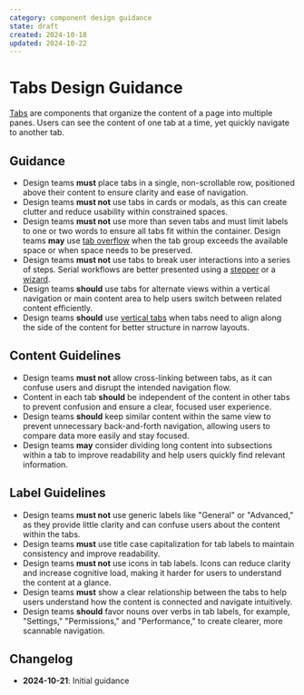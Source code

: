 ```yaml
---
category: component design guidance
state: draft
created: 2024-10-18
updated: 2024-10-22
---
```


# Tabs Design Guidance

[Tabs](https://clarity.design/documentation/tabs) are components that organize the content of a page into multiple panes. Users can see the content of one tab at a time, yet quickly navigate to another tab.

## Guidance

- Design teams **must** place tabs in a single, non-scrollable row, positioned above their content to ensure clarity and ease of navigation.
- Design teams **must not** use tabs in cards or modals, as this can create clutter and reduce usability within constrained spaces.
- Design teams **must not** use more than seven tabs and must limit labels to one or two words to ensure all tabs fit within the container.  Design teams **may** use [tab overflow](https://clarity.design/documentation/tabs/code#overflow-tabs) when the tab group exceeds the available space or when space needs to be preserved.
- Design teams **must not** use tabs to break user interactions into a series of steps. Serial workflows are better presented using a [stepper](https://clarity.design/documentation/stepper) or a [wizard](https://clarity.design/documentation/wizard). 
- Design teams **should** use tabs for alternate views within a vertical navigation or main content area to help users switch between related content efficiently.
- Design teams **should** use [vertical tabs](https://clarity.design/documentation/tabs/code#vertical-tabs) when tabs need to align along the side of the content for better structure in narrow layouts.

## Content Guidelines

- Design teams **must not** allow cross-linking between tabs, as it can confuse users and disrupt the intended navigation flow.
- Content in each tab **should** be independent of the content in other tabs to prevent confusion and ensure a clear, focused user experience.
- Design teams **should** keep similar content within the same view to prevent unnecessary back-and-forth navigation, allowing users to compare data more easily and stay focused.
- Design teams **may** consider dividing long content into subsections within a tab to improve readability and help users quickly find relevant information.

## Label Guidelines

- Design teams **must not** use generic labels like "General" or "Advanced," as they provide little clarity and can confuse users about the content within the tabs.
- Design teams **must** use title case capitalization for tab labels to maintain consistency and improve readability.
- Design teams **must not** use icons in tab labels. Icons can reduce clarity and increase cognitive load, making it harder for users to understand the content at a glance.
- Design teams **must** show a clear relationship between the tabs to help users understand how the content is connected and navigate intuitively.
- Design teams **should** favor nouns over verbs in tab labels, for example, "Settings," "Permissions," and "Performance," to create clearer, more scannable navigation.

## Changelog

- **2024-10-21**: Initial guidance